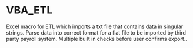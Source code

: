 # VBA_ETL
Excel macro for ETL which imports a txt file that contains data in singular strings. Parse data into correct format for a flat file to be imported by third party payroll system. Multiple built in checks before user confirms export..
